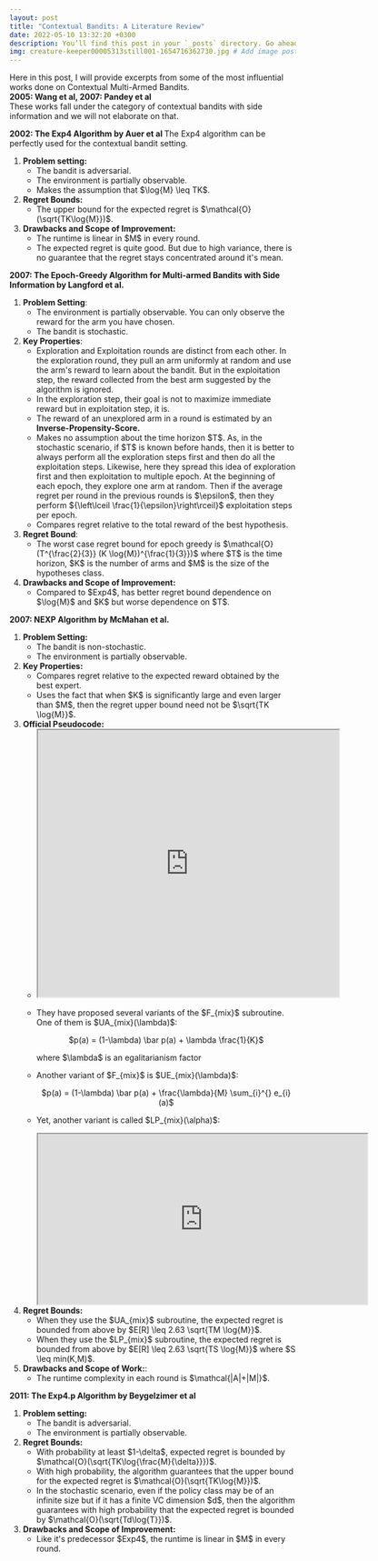 ```yaml
---
layout: post
title: "Contextual Bandits: A Literature Review"
date: 2022-05-10 13:32:20 +0300
description: You’ll find this post in your `_posts` directory. Go ahead and edit it and re-build the site to see your changes. # Add post description (optional)
img: creature-keeper00005313still001-1654716362730.jpg # Add image post (optional)
---
```


Here in this post, I will provide excerpts from some of the most influential works done on Contextual Multi-Armed Bandits.      
<strong> 2005: Wang et al, 2007: Pandey et al </strong>   
These works fall under the category of contextual bandits with side information and we will not elaborate on that.

<strong>2002: The Exp4 Algorithm by Auer et al </strong> The Exp4 algorithm can be perfectly used for the contextual bandit setting.
<ol>
  <li>
    <strong>Problem setting:</strong>
      <ul>
        <li>The bandit is adversarial.</li>
        <li>The environment is partially observable.</li>
        <li> Makes the assumption that $\log{M} \leq TK$.</li>
    </ul>
  </li>
  <li>
    <strong>Regret Bounds:</strong>
    <ul>
      <li> The upper bound for the expected regret is $\mathcal{O}(\sqrt{TK\log{M}})$.</li>
    </ul>
  </li>
  <li>
    <strong>Drawbacks and Scope of Improvement:</strong>
    <ul>
      <li> The runtime is linear in $M$ in every round.</li>
      <li> The expected regret is quite good. But due to high variance, there is no guarantee that the regret stays concentrated around it's mean. </li>
    </ul>
  </li>
</ol>
<strong> 2007: The Epoch-Greedy Algorithm for Multi-armed Bandits with Side Information by Langford et al. </strong>
<ol>
  <li><strong>Problem Setting</strong>: 
    <ul>
      <li>The environment is partially observable. You can only observe the reward for the arm you have chosen.</li>
      <li>The bandit is stochastic.</li>
    </ul>
  </li>
  <li><strong>Key Properties</strong>: 
    <ul>
      <li> Exploration and Exploitation rounds are distinct from each other. In the exploration round, they pull an arm uniformly at random and use the arm's reward to learn about the bandit. But in the exploitation step, the reward collected from the best arm suggested by the algorithm is ignored.</li>
      <li> In the exploration step, their goal is not to maximize immediate reward but in exploitation step, it is. </li>
      <li> The reward of an unexplored arm in a round is estimated by an <strong>Inverse-Propensity-Score.</strong> </li>
      <li> Makes no assumption about the time horizon $T$. As, in the stochastic scenario, if $T$ is known before hands, then it is better to always perform all the exploration steps first and then do all the exploitation steps. Likewise, here they spread this idea of exploration first and then exploitation to multiple epoch. At the beginning of each epoch, they explore one arm at random. Then if the average regret per round in the previous rounds is $\epsilon$, then they perform ${\left\lceil \frac{1}{\epsilon}\right\rceil}$ exploitation steps per epoch.</li> 
      <li> Compares regret relative to the total reward of the best hypothesis. </li>
    </ul>
  </li>
  
  <li><strong>Regret Bound</strong>:
  <ul>
    <li> The worst case regret bound for epoch greedy is $\mathcal{O}(T^{\frac{2}{3}} (K \log{M})^{\frac{1}{3}})$ where $T$ is the time horizon, $K$ is the number of arms and $M$ is the size of the hypotheses class.</li>
  </ul>
  </li>
  <li><strong> Drawbacks and Scope of Improvement: </strong>
    <ul>
      <li> Compared to $Exp4$, has better regret bound dependence on $\log{M}$ and $K$ but worse dependence on $T$.</li>
    </ul>
  </li>
</ol>

<strong> 2007: NEXP Algorithm by McMahan et al. </strong>
<ol>
  <li>
    <strong>Problem Setting:</strong>
    <ul>
      <li>The bandit is non-stochastic.</li>
      <li>The environment is partially observable.</li>
    </ul>
  </li>
  <li>
    <strong>Key Properties:</strong>
    <ul>
      <li> Compares regret relative to the expected reward obtained by the best expert. </li>
      <li> Uses the fact that when $K$ is significantly large and even larger than $M$, then the regret upper bound need not be $\sqrt{TK \log{M}}$.</li>
    </ul>
  </li>
  <li><strong>Official Pseudocode:</strong>
    <ul>
   <li><iframe src="https://drive.google.com/file/d/1D_E_NI61Nf3wazulFlMAxFChdAJi2cHR/preview" width="530" height="470" allow="autoplay"></iframe></li>
      <li> <p>They have proposed several variants of the $F_{mix}$ subroutine. One of them is $UA_{mix}(\lambda)$:</p>         
        <center>$p(a) = (1-\lambda) \bar p(a) + \lambda \frac{1}{K}$</center>
        <p> where $\lambda$ is an egalitarianism factor </p>
      </li>
      <li> <p> Another variant of $F_{mix}$ is $UE_{mix}(\lambda)$:</p>
        <center>$p(a) = (1-\lambda) \bar p(a) + \frac{\lambda}{M} \sum_{i}^{} e_{i}(a)$</center>
      </li>
      <li> <p> Yet, another variant is called $LP_{mix}(\alpha)$:</p>
        <iframe src="https://drive.google.com/file/d/1bAFLfdoX1zT5qoFCUujUKh7tX5ecKBoX/preview" width="580" height="300" allow="autoplay"></iframe>
      </li>
    </ul>
  </li>
  <li><strong>Regret Bounds:</strong>
    <ul>
      <li>
        When they use the $UA_{mix}$ subroutine, the expected regret is bounded from above by $E[R] \leq 2.63 \sqrt{TM \log{M}}$.
      </li>
      <li>
        When they use the $LP_{mix}$ subroutine, the expected regret is bounded from above by $E[R] \leq 2.63 \sqrt{TS \log{M}}$ where $S \leq min(K,M)$.
      </li>
    </ul>
  </li>
  <li>
    <strong>Drawbacks and Scope of Work:</strong>:
    <ul>
      <li> The runtime complexity in each round is $\mathcal{|A|+|M|}$.</li>
    </ul>
  </li>
</ol>
<strong>2011: The Exp4.p Algorithm by Beygelzimer et al </strong>
<ol>
  <li>
    <strong>Problem setting:</strong>
      <ul>
        <li>The bandit is adversarial.</li>
        <li>The environment is partially observable.</li>
    </ul>
  </li>
  <li>
    <strong>Regret Bounds:</strong>
    <ul>
      <li> With probability at least $1-\delta$, expected regret is bounded by  $\mathcal{O}(\sqrt{TK\log{\frac{M}{\delta}}})$.</li>
      <li> With high probability, the algorithm guarantees that the upper bound for the expected regret is $\mathcal{O}(\sqrt{TK\log{M}})$.</li>
      <li> In the stochastic scenario, even if the policy class may be of an infinite size but if it has a finite VC dimension $d$, then the algorithm guarantees with high probability that the expected regret is bounded by $\mathcal{O}(\sqrt{Td\log{T}})$.</li>
    </ul>
  </li>
  <li>
    <strong>Drawbacks and Scope of Improvement:</strong>
    <ul>
      <li> Like it's predecessor $Exp4$, the runtime is linear in $M$ in every round.</li>
    </ul>
  </li>
</ol>
  
